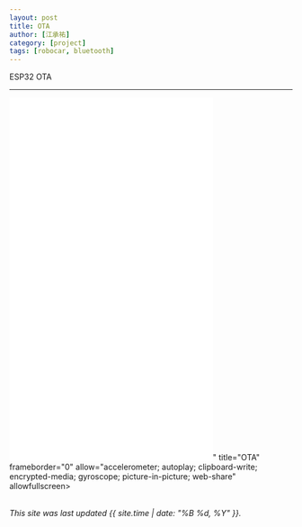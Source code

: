 ```yaml
---
layout: post
title: OTA
author: [江承祐]
category: [project]
tags: [robocar, bluetooth]
---
```


ESP32 OTA

---

<iframe width="362" height="644" src="<iframe width="451" height="801" src="https://www.youtube.com/embed/-wU4q21hpYk" title="WiFi" frameborder="0" allow="accelerometer; autoplay; clipboard-write; encrypted-media; gyroscope; picture-in-picture; web-share" allowfullscreen></iframe>" title="OTA" frameborder="0" allow="accelerometer; autoplay; clipboard-write; encrypted-media; gyroscope; picture-in-picture; web-share" allowfullscreen></iframe>


<br>
<br>

*This site was last updated {{ site.time | date: "%B %d, %Y" }}.*

